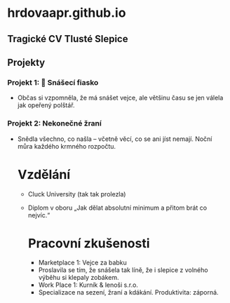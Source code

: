 # hrdovaapr.github.io

## Tragické CV Tlusté Slepice
## Projekty
### Projekt 1: 🥚 Snášecí fiasko
- Občas si vzpomněla, že má snášet vejce, ale většinu času se jen válela jak opeřený polštář.
  

### Projekt 2: Nekonečné žraní
- Snědla všechno, co našla – včetně věcí, co se ani jíst nemají. Noční můra každého krmného rozpočtu.
  

  # Vzdělání
  - Cluck University (tak tak prolezla)
  - Diplom v oboru „Jak dělat absolutní minimum a přitom brát co nejvíc.“
 
    # Pracovní zkušenosti
    - Marketplace 1: Vejce za babku
    - Proslavila se tím, že snášela tak líně, že i slepice z volného výběhu si klepaly zobákem.
    - Work Place 1: Kurník & lenoši s.r.o.
    - Specializace na sezení, žraní a kdákání. Produktivita: záporná.
